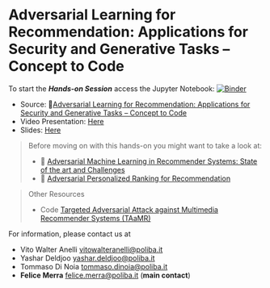 # Adversarial Learning for Recommendation: Applications for Security and Generative Tasks – Concept to Code

To start the ***Hands-on Session*** access the Jupyter Notebook: [![Binder](https://mybinder.org/badge_logo.svg)](https://mybinder.org/v2/gh/sisinflab/HandsOn-RecSys2020/master?filepath=main.ipynb)

* Source: 🤖[Adversarial Learning for Recommendation: Applications for Security and Generative Tasks – Concept to Code](https://github.com/merrafelice/HandsOn-RecSys2020)
* Video Presentation: [Here](https://player.vimeo.com/video/460856978)
* Slides: [Here](https://github.com/sisinflab/amlrecsys-tutorial/blob/master/Tutorial-AML-RecSys2020.pdf)


> Before moving on with this hands-on you might want to take a look at:
> - 📗 [Adversarial Machine Learning in Recommender Systems: State of the art and Challenges](https://arxiv.org/pdf/2005.10322.pdf)
> - 📗 [Adversarial Personalized Ranking for Recommendation](https://arxiv.org/pdf/1808.03908.pdf)

> Other Resources
> - Code [Targeted Adversarial Attack against Multimedia Recommender Systems (TAaMR)](https://github.com/sisinflab/TAaMR)


For information, please contact us at

* Vito Walter Anelli <vitowalteranelli@poliba.it>
* Yashar Deldjoo <yashar.deldjoo@poliba.it>
* Tommaso Di Noia <tommaso.dinoia@poliba.it>
* __Felice Merra__ <felice.merra@poliba.it> (__main contact__)
